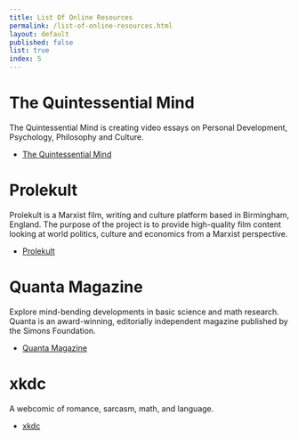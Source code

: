 ```yaml
---
title: List Of Online Resources
permalink: /list-of-online-resources.html
layout: default
published: false
list: true
index: 5
---
```

# The Quintessential Mind
The Quintessential Mind is creating video essays on Personal Development, Psychology, Philosophy and Culture.
- [The Quintessential Mind](https://www.youtube.com/c/TheQuintessentialMind/)

# Prolekult
Prolekult is a Marxist film, writing and culture platform based in Birmingham, England. The purpose of the project is to provide high-quality film content looking at world politics, culture and economics from a Marxist perspective.
- [Prolekult](https://www.youtube.com/c/Prolekult/)

# Quanta Magazine
Explore mind-bending developments in basic science and math research. Quanta is an award-winning, editorially independent magazine published by the Simons Foundation.
- [Quanta Magazine](https://www.quantamagazine.org/)

# xkdc
A webcomic of romance, sarcasm, math, and language.
- [xkdc](https://xkcd.com/)
